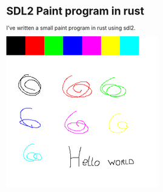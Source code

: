 # SDL2 Paint program in rust

I've written a small paint program in rust using sdl2.

![Screenshot](./img.png)
